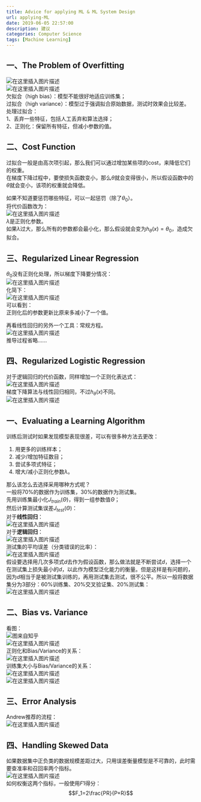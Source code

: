 ```yaml
---
title: Advice for applying ML & ML System Design
url: applying-ML
date: 2019-06-05 22:57:00
description: 建议
categories: Computer Science
tags: [Machine Learning]
---
```


## 一、The Problem of Overfitting
![在这里插入图片描述](https://img-blog.csdnimg.cn/20190320163616569.png?x-oss-process=image/watermark,type_ZmFuZ3poZW5naGVpdGk,shadow_10,text_aHR0cHM6Ly9ibG9nLmNzZG4ubmV0L0VJTWFkcmlnYWw=,size_16,color_FFFFFF,t_70)  
![在这里插入图片描述](https://img-blog.csdnimg.cn/20190320164216967.png?x-oss-process=image/watermark,type_ZmFuZ3poZW5naGVpdGk,shadow_10,text_aHR0cHM6Ly9ibG9nLmNzZG4ubmV0L0VJTWFkcmlnYWw=,size_16,color_FFFFFF,t_70)  
欠拟合（high bias）：模型不能很好地适应训练集；  
过拟合（high variance）：模型过于强调拟合原始数据，测试时效果会比较差。  
处理过拟合：  
1、丢弃一些特征，包括人工丢弃和算法选择；  
2、正则化：保留所有特征，但减小参数的值。

## 二、Cost Function
过拟合一般是由高次项引起，那么我们可以通过增加某些项的cost，来降低它们的权重。  
在梯度下降过程中，要使损失函数变小，那么$\theta$就会变得很小，所以假设函数中的$\theta$就会变小，该项的权重就会降低。

如果不知道要惩罚哪些特征，可以一起惩罚（除了$\theta_0$）。  
将代价函数改为：  
![在这里插入图片描述](https://img-blog.csdnimg.cn/20190320165635129.png)  
$\lambda$是正则化参数。  
如果$\lambda$过大，那么所有的参数都会最小化，那么假设就会变为$h_\theta(x)=\theta_0$，造成欠拟合。

## 三、Regularized Linear Regression
$\theta_0$没有正则化处理，所以梯度下降要分情况：  
![在这里插入图片描述](https://img-blog.csdnimg.cn/20190320170642494.png?x-oss-process=image/watermark,type_ZmFuZ3poZW5naGVpdGk,shadow_10,text_aHR0cHM6Ly9ibG9nLmNzZG4ubmV0L0VJTWFkcmlnYWw=,size_16,color_FFFFFF,t_70)  
化简下：  
![在这里插入图片描述](https://img-blog.csdnimg.cn/20190320170825316.png)  
可以看到：  
正则化后的参数更新比原来多减小了一个值。

再看线性回归的另外一个工具：常规方程。  
![在这里插入图片描述](https://img-blog.csdnimg.cn/20190320171502423.png)  
推导过程省略......

## 四、Regularized Logistic Regression
对于逻辑回归的代价函数，同样增加一个正则化表达式：  
![在这里插入图片描述](https://img-blog.csdnimg.cn/2019032019010815.png)  
梯度下降算法与线性回归相同，不过$h_\theta(x)$不同。  
![在这里插入图片描述](https://img-blog.csdnimg.cn/20190320190430424.png?x-oss-process=image/watermark,type_ZmFuZ3poZW5naGVpdGk,shadow_10,text_aHR0cHM6Ly9ibG9nLmNzZG4ubmV0L0VJTWFkcmlnYWw=,size_16,color_FFFFFF,t_70)

## 一、Evaluating a Learning Algorithm
训练后测试时如果发现模型表现很差，可以有很多种方法去更改：

 1. 用更多的训练样本；
 2. 减少/增加特征数目；
 3. 尝试多项式特征；
 4. 增大/减小正则化参数$\lambda$。

那么该怎么去选择采用哪种方式呢？  
一般将70%的数据作为训练集，30%的数据作为测试集。  
先用训练集最小化$J_{train}(\Theta)$，得到一组参数值$\Theta$；  
然后计算测试集误差$J_{test}(\Theta)$：  
对于**线性回归**：  
![在这里插入图片描述](https://img-blog.csdnimg.cn/20190603210422113.png)  
对于**逻辑回归**：  
![在这里插入图片描述](https://img-blog.csdnimg.cn/20190603210631921.png)  
测试集的平均误差（分类错误的比率）：  
![在这里插入图片描述](https://img-blog.csdnimg.cn/20190603210807680.png)  
假设要选择用几次多项式$d$去作为假设函数，那么做法就是不断尝试$d$，选择一个在测试集上损失最小的$d$，以此作为模型泛化能力的衡量。但是这样是有问题的，因为$d$相当于是被测试集训练的，再用测试集去测试，很不公平。所以一般将数据集分为3部分：60%训练集、20%交叉验证集、20%测试集：  
![在这里插入图片描述](https://img-blog.csdnimg.cn/20190605102227988.png?x-oss-process=image/watermark,type_ZmFuZ3poZW5naGVpdGk,shadow_10,text_aHR0cHM6Ly9ibG9nLmNzZG4ubmV0L0VJTWFkcmlnYWw=,size_16,color_FFFFFF,t_70)

## 二、Bias vs. Variance
 看图：  
 ![图来自知乎](https://img-blog.csdnimg.cn/20190719151251691.png?x-oss-process=image/watermark,type_ZmFuZ3poZW5naGVpdGk,shadow_10,text_aHR0cHM6Ly9ibG9nLmNzZG4ubmV0L0VJTWFkcmlnYWw=,size_16,color_FFFFFF,t_70)  
![在这里插入图片描述](https://img-blog.csdnimg.cn/20190605102435642.png?x-oss-process=image/watermark,type_ZmFuZ3poZW5naGVpdGk,shadow_10,text_aHR0cHM6Ly9ibG9nLmNzZG4ubmV0L0VJTWFkcmlnYWw=,size_16,color_FFFFFF,t_70)  
 正则化和Bias/Variance的关系：  
 ![在这里插入图片描述](https://img-blog.csdnimg.cn/20190605102608526.png?x-oss-process=image/watermark,type_ZmFuZ3poZW5naGVpdGk,shadow_10,text_aHR0cHM6Ly9ibG9nLmNzZG4ubmV0L0VJTWFkcmlnYWw=,size_16,color_FFFFFF,t_70)  
 训练集大小与Bias/Variance的关系：  
 ![在这里插入图片描述](https://img-blog.csdnimg.cn/20190605102730371.png?x-oss-process=image/watermark,type_ZmFuZ3poZW5naGVpdGk,shadow_10,text_aHR0cHM6Ly9ibG9nLmNzZG4ubmV0L0VJTWFkcmlnYWw=,size_16,color_FFFFFF,t_70)  
 ![在这里插入图片描述](https://img-blog.csdnimg.cn/20190605102745765.png?x-oss-process=image/watermark,type_ZmFuZ3poZW5naGVpdGk,shadow_10,text_aHR0cHM6Ly9ibG9nLmNzZG4ubmV0L0VJTWFkcmlnYWw=,size_16,color_FFFFFF,t_70)

 ## 三、Error Analysis
 Andrew推荐的流程：  
 ![在这里插入图片描述](https://img-blog.csdnimg.cn/20190605103603490.png?x-oss-process=image/watermark,type_ZmFuZ3poZW5naGVpdGk,shadow_10,text_aHR0cHM6Ly9ibG9nLmNzZG4ubmV0L0VJTWFkcmlnYWw=,size_16,color_FFFFFF,t_70)

 ## 四、Handling Skewed Data
 如果数据集中正负类的数据规模差距过大，只用误差衡量模型是不可靠的，此时需要查准率和召回率两个指标。  
 ![在这里插入图片描述](https://img-blog.csdnimg.cn/20190605104947575.png)  
 如何权衡这两个指标，一般使用$F1$得分：
 $$F_1=2\frac{PR}{P+R}$$